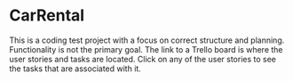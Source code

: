 # CarRental
This is a coding test project with a focus on correct structure and planning. Functionality is not the primary goal.
The link to a Trello board is where the user stories and tasks are located. Click on any of the user stories to see the tasks
that are associated with it.
